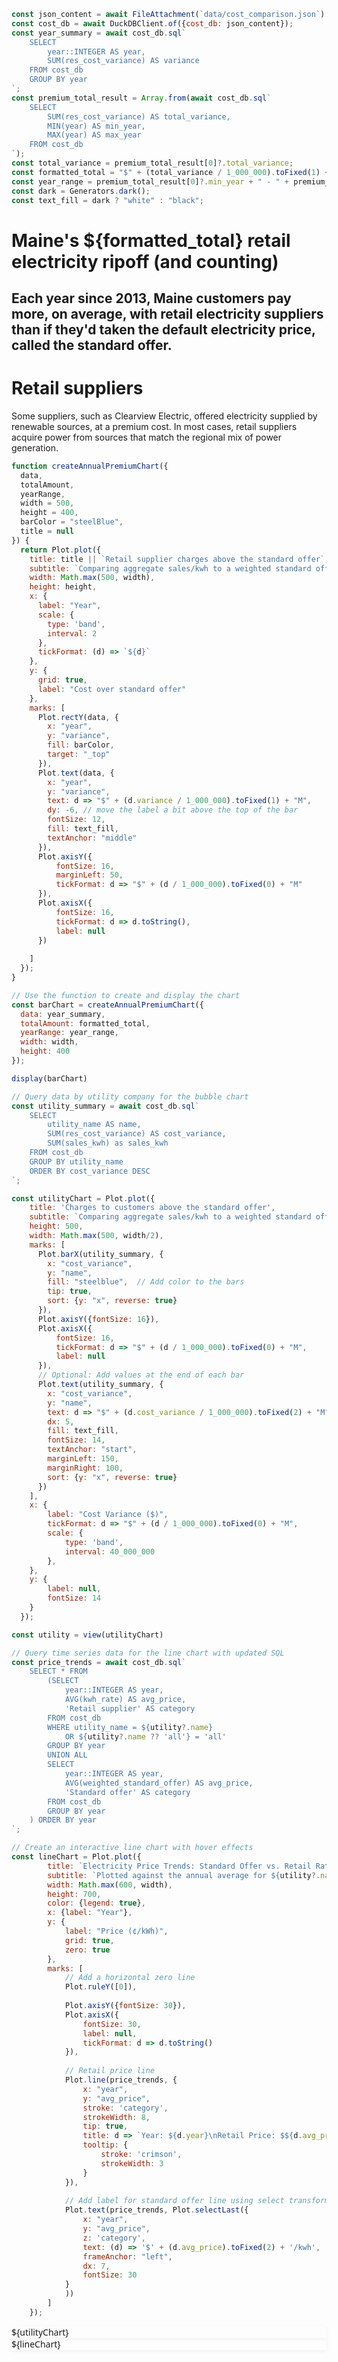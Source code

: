 <link rel="stylesheet" href="./styles/style.css">

```js
const json_content = await FileAttachment(`data/cost_comparison.json`).json();
const cost_db = await DuckDBClient.of({cost_db: json_content});
const year_summary = await cost_db.sql`
    SELECT 
        year::INTEGER AS year, 
        SUM(res_cost_variance) AS variance
    FROM cost_db
    GROUP BY year
`;
const premium_total_result = Array.from(await cost_db.sql`
    SELECT 
        SUM(res_cost_variance) AS total_variance,
        MIN(year) AS min_year,
        MAX(year) AS max_year
    FROM cost_db
`);
const total_variance = premium_total_result[0]?.total_variance;
const formatted_total = "$" + (total_variance / 1_000_000).toFixed(1) + "M";
const year_range = premium_total_result[0]?.min_year + " - " + premium_total_result[0]?.max_year
const dark = Generators.dark();
const text_fill = dark ? "white" : "black";
```

<div class="hero">

# Maine's ${formatted_total} retail electricity ripoff (and counting)

## Each year since 2013, Maine customers pay more, on average, with retail electricity suppliers than if they'd taken the default electricity price, called the standard offer.
</div>

# Retail suppliers

Some suppliers, such as Clearview Electric, offered electricity supplied by renewable sources, at a premium cost. In most cases, retail suppliers acquire power from sources that match the regional mix of power generation.

```js
function createAnnualPremiumChart({
  data,
  totalAmount,
  yearRange,
  width = 500,
  height = 400,
  barColor = "steelBlue",
  title = null
}) {
  return Plot.plot({
    title: title || `Retail supplier charges above the standard offer`,
    subtitle: `Comparing aggregate sales/kwh to a weighted standard offer from ${year_range}`,
    width: Math.max(500, width),
    height: height,
    x: {
      label: "Year",
      scale: {
        type: 'band',
        interval: 2
      },
      tickFormat: (d) => `${d}`
    },
    y: {
      grid: true,
      label: "Cost over standard offer"
    },
    marks: [
      Plot.rectY(data, {
        x: "year",
        y: "variance",
        fill: barColor,
        target: "_top"
      }),
      Plot.text(data, {
        x: "year",
        y: "variance",
        text: d => "$" + (d.variance / 1_000_000).toFixed(1) + "M",
        dy: -6, // move the label a bit above the top of the bar
        fontSize: 12,
        fill: text_fill,
        textAnchor: "middle"
      }),
      Plot.axisY({
          fontSize: 16, 
          marginLeft: 50, 
          tickFormat: d => "$" + (d / 1_000_000).toFixed(0) + "M" 
      }),
      Plot.axisX({
          fontSize: 16,
          tickFormat: d => d.toString(),
          label: null
      })
        
    ]
  });
}

// Use the function to create and display the chart
const barChart = createAnnualPremiumChart({
  data: year_summary,
  totalAmount: formatted_total,
  yearRange: year_range,
  width: width,
  height: 400
});

display(barChart)
```

```js
// Query data by utility company for the bubble chart
const utility_summary = await cost_db.sql`
    SELECT 
        utility_name AS name,
        SUM(res_cost_variance) AS cost_variance,
        SUM(sales_kwh) as sales_kwh
    FROM cost_db
    GROUP BY utility_name
    ORDER BY cost_variance DESC
`;

const utilityChart = Plot.plot({
    title: 'Charges to customers above the standard offer',
    subtitle: `Comparing aggregate sales/kwh to a weighted standard offer from ${year_range}`,
    height: 500,
    width: Math.max(500, width/2),
    marks: [
      Plot.barX(utility_summary, {
        x: "cost_variance",
        y: "name",
        fill: "steelblue",  // Add color to the bars
        tip: true,
        sort: {y: "x", reverse: true}
      }), 
      Plot.axisY({fontSize: 16}),
      Plot.axisX({
          fontSize: 16, 
          tickFormat: d => "$" + (d / 1_000_000).toFixed(0) + "M",
          label: null
      }),
      // Optional: Add values at the end of each bar
      Plot.text(utility_summary, {
        x: "cost_variance",
        y: "name",
        text: d => "$" + (d.cost_variance / 1_000_000).toFixed(2) + "M",
        dx: 5,
        fill: text_fill,
        fontSize: 14,
        textAnchor: "start",
        marginLeft: 150,
        marginRight: 100,
        sort: {y: "x", reverse: true}
      })
    ],
    x: {
        label: "Cost Variance ($)",
        tickFormat: d => "$" + (d / 1_000_000).toFixed(0) + "M",
        scale: {
            type: 'band',
            interval: 40_000_000
        },
    },
    y: {
        label: null,
        fontSize: 14
    }
  });

const utility = view(utilityChart)
```

```js
// Query time series data for the line chart with updated SQL
const price_trends = await cost_db.sql`
    SELECT * FROM
        (SELECT
            year::INTEGER AS year,
            AVG(kwh_rate) AS avg_price,
            'Retail supplier' AS category
        FROM cost_db
        WHERE utility_name = ${utility?.name}
            OR ${utility?.name ?? 'all'} = 'all'
        GROUP BY year
        UNION ALL
        SELECT 
            year::INTEGER AS year,
            AVG(weighted_standard_offer) AS avg_price,
            'Standard offer' AS category
        FROM cost_db
        GROUP BY year
    ) ORDER BY year
`;

// Create an interactive line chart with hover effects
const lineChart = Plot.plot({
        title: `Electricity Price Trends: Standard Offer vs. Retail Rates`,
        subtitle: `Plotted against the annual average for ${utility?.name ?? 'all suppliers'}`,
        width: Math.max(600, width),
        height: 700,
        color: {legend: true},
        x: {label: "Year"},
        y: {
            label: "Price (¢/kWh)",
            grid: true,
            zero: true
        },
        marks: [
            // Add a horizontal zero line
            Plot.ruleY([0]),
            
            Plot.axisY({fontSize: 30}),
            Plot.axisX({
                fontSize: 30, 
                label: null, 
                tickFormat: d => d.toString()
            }),
            
            // Retail price line
            Plot.line(price_trends, {
                x: "year", 
                y: "avg_price",
                stroke: 'category', 
                strokeWidth: 8,
                tip: true,
                title: d => `Year: ${d.year}\nRetail Price: $${d.avg_price.toFixed(2)}¢/kWh`,
                tooltip: {
                    stroke: 'crimson',
                    strokeWidth: 3
                }
            }),
            
            // Add label for standard offer line using select transform to get the last point
            Plot.text(price_trends, Plot.selectLast({
                x: "year", 
                y: "avg_price", 
                z: 'category',
                text: (d) => '$' + (d.avg_price).toFixed(2) + '/kwh', 
                frameAnchor: "left", 
                dx: 7,
                fontSize: 30
            }
            ))
        ]
    });
```

<div class="dashboard">

<div class="grid grid-cols-2" style="gap: 1rem; align-items: start;">
    <div class="chart-container">
      ${utilityChart}
    </div>
    <div class="chart-container">
      ${lineChart}
    </div>
</div>
</div>

<style>
  .dashboard {
    max-width: ${width}px;
    margin: 0 auto;
    font-family: system-ui, sans-serif;
  }

  .chart-container {
    background: ${text_fill};
    box-shadow: 0 2px 6px rgba(0,0,0,0.05);
  }
  
  @media (max-width: 768px) {
    .grid-cols-2 {
      grid-template-columns: 1fr !important;
    }
  }
</style>